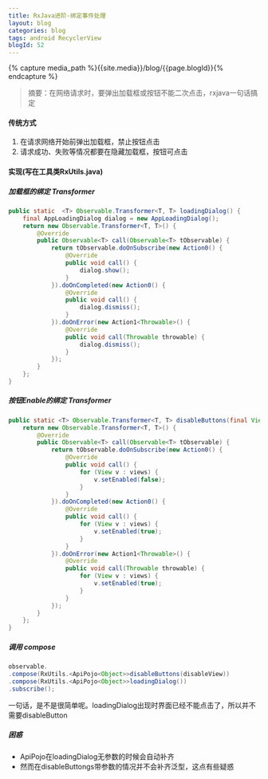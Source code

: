 ```yaml
---
title: RxJava进阶-绑定事件处理
layout: blog
categories: blog
tags: android RecyclerView
blogId: 52
---
```

{% capture media_path %}{{site.media}}/blog/{{page.blogId}}{% endcapture %}


> 摘要：在网络请求时，要弹出加载框或按钮不能二次点击，rxjava一句话搞定

#### 传统方式
1. 在请求网络开始前弹出加载框，禁止按钮点击
2. 请求成功、失败等情况都要在隐藏加载框，按钮可点击

#### 实现(写在工具类RxUtils.java)
##### 加载框的绑定 Transformer
```java
public static  <T> Observable.Transformer<T, T> loadingDialog() {
    final AppLoadingDialog dialog = new AppLoadingDialog();
    return new Observable.Transformer<T, T>() {
        @Override
        public Observable<T> call(Observable<T> tObservable) {
            return tObservable.doOnSubscribe(new Action0() {
                @Override
                public void call() {
                    dialog.show();
                }
            }).doOnCompleted(new Action0() {
                @Override
                public void call() {
                    dialog.dismiss();
                }
            }).doOnError(new Action1<Throwable>() {
                @Override
                public void call(Throwable throwable) {
                    dialog.dismiss();
                }
            });
        }
    };
}
```

##### 按钮Enable的绑定 Transformer
```java
public static <T> Observable.Transformer<T, T> disableButtons(final View... views) {
    return new Observable.Transformer<T, T>() {
        @Override
        public Observable<T> call(Observable<T> tObservable) {
            return tObservable.doOnSubscribe(new Action0() {
                @Override
                public void call() {
                    for (View v : views) {
                        v.setEnabled(false);
                    }
                }
            }).doOnCompleted(new Action0() {
                @Override
                public void call() {
                    for (View v : views) {
                        v.setEnabled(true);
                    }
                }
            }).doOnError(new Action1<Throwable>() {
                @Override
                public void call(Throwable throwable) {
                    for (View v : views) {
                        v.setEnabled(true);
                    }
                }
            });
        }
    };
}
```

##### 调用 compose
```java
observable.
.compose(RxUtils.<ApiPojo<Object>>disableButtons(disableView))
.compose(RxUtils.<ApiPojo<Object>>loadingDialog())
.subscribe();
```
一句话，是不是很简单呢。loadingDialog出现时界面已经不能点击了，所以并不需要disableButton

##### 困惑
- ApiPojo<Object>在loadingDialog无参数的时候会自动补齐
- 然而在disableButtongs带参数的情况并不会补齐泛型，这点有些疑惑